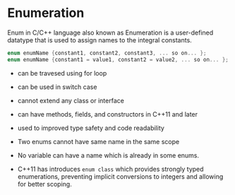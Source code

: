 # Enumeration

Enum in C/C++ language also known as Enumeration is a user-defined datatype that is used to assign names to the integral constants. 

```cpp
enum enumName {constant1, constant2, constant3, ... so on... };
enum enumName {constant1 = value1, constant2 = value2, ... so on... };
```
- can be travesed using for loop
- can be used in switch case
- cannot extend any class or interface 
- can have methods, fields, and constructors in C++11 and later
- used to improved type safety and code readability
- Two enums cannot have same name in the same scope
- No variable can have a name which is already in some enums.

- C++11 has introduces `enum class` which provides strongly typed enumerations, preventing implicit conversions to integers and allowing for better scoping.

